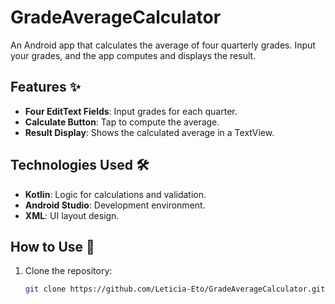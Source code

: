 # GradeAverageCalculator

An Android app that calculates the average of four quarterly grades. Input your grades, and the app computes and displays the result.


## Features ✨
- **Four EditText Fields**: Input grades for each quarter.
- **Calculate Button**: Tap to compute the average.
- **Result Display**: Shows the calculated average in a TextView.

## Technologies Used 🛠️
- **Kotlin**: Logic for calculations and validation.
- **Android Studio**: Development environment.
- **XML**: UI layout design.

## How to Use 🚀
1. Clone the repository:
   ```bash
   git clone https://github.com/Leticia-Eto/GradeAverageCalculator.git
